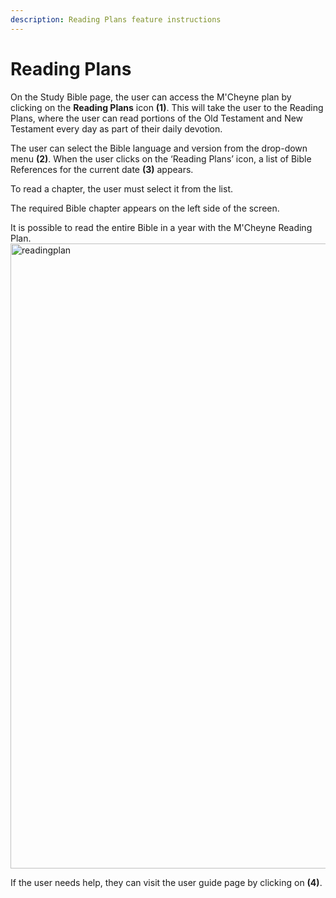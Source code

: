 ```yaml
---
description: Reading Plans feature instructions
---
```


# Reading Plans

On the Study Bible page, the user can access the M'Cheyne plan by clicking on the **Reading Plans** icon **(1)**. This will take the user to the Reading Plans, where the user can read portions of the Old Testament and New Testament every day as part of their daily devotion.

The user can select the Bible language and version from the drop-down menu **(2)**. When the user clicks on the ‘Reading Plans’ icon, a list of Bible References for the current date **(3)** appears.

To read a chapter, the user must select it from the list.

The required Bible chapter appears on the left side of the screen.

It is possible to read the entire Bible in a year with the M'Cheyne Reading Plan.
<img src="/img/assets/readingplan.png"  width="1000px" alt="readingplan"/>

If the user needs help, they can visit the user guide page by clicking on **(4)**.